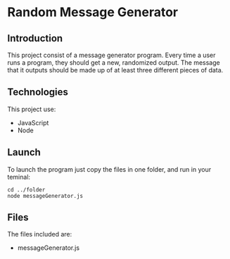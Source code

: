 # Random Message Generator

## Introduction

This project consist of a message generator program. Every time a user runs a program, they should get a new, randomized output. The message that it outputs should be made up of at least three different pieces of data.

## Technologies

This project use:

* JavaScript
* Node

## Launch

 To launch the program just copy the files in one folder, and run in your teminal:
```
cd ../folder
node messageGenerator.js
```

## Files

The files included are:

* messageGenerator.js